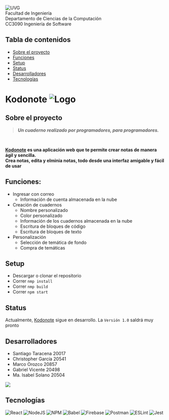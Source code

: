![UVG](https://res.cloudinary.com/webuvg/image/upload/f_auto/v1551291412/WEB/institucional/logouvg.png) <br>
Facultad de Ingeniería <br>
Departamento de Ciencias de la Computación <br>
CC3090 Ingeniería de Software <br>

## Tabla de contenidos
- [Sobre el proyecto](https://github.com/GabrielVicente-GT/kodonote/blob/main/README.md#Sobre-el-proyecto)
- [Funciones](https://github.com/GabrielVicente-GT/kodonote/blob/main/README.md#Funciones)
- [Setup](https://github.com/GabrielVicente-GT/kodonote/blob/main/README.md#Setup)
- [Status](https://github.com/GabrielVicente-GT/kodonote/blob/main/README.md#Status)
- [Desarrolladores](https://github.com/GabrielVicente-GT/kodonote/blob/main/README.md#Desarrolladores)
- [Tecnologías](https://github.com/GabrielVicente-GT/kodonote/blob/main/README.md#Tecnologías)

# Kodonote ![Logo](./public/kodonote-icon.ico)

## Sobre el proyecto

> ***Un cuaderno realizado por programadores, para programadores.*** 
<br>

**[Kodonote](https://github.com/GabrielVicente-GT/kodonote) es una aplicación web que te permite crear notas de manera ágil y sencilla.** <br>
**Crea notas, edita y elminia notas, todo desde una interfaz amigable y fácil de usar**
<br>
## Funciones:
- Ingresar con correo
  - Información de cuenta almacenada en la nube
- Creación de cuadernos 
  - Nombre personalizado
  - Color personalizado
  - Información de los cuadernos almacenada en la nube
  - Escritura de bloques de código
  - Escritura de bloques de texto
- Personalización
  - Selección de temática de fondo
  - Compra de temáticas

## Setup
- Descargar o clonar el repositorio
- Correr ```nmp install```
- Correr ```nmp build```
- Correr ```npm start```

## Status
Actualmente, [Kodonote](https://github.com/GabrielVicente-GT/kodonote) sigue en desarrollo. La ```Versión 1.0``` saldrá muy pronto

## Desarrolladores

- Santiago Taracena   20017
- Christopher García  20541
- Marco Orozco        20857
- Gabriel Vicente     20498
- Ma. Isabel Solano   20504

<a href="https://github.com/GabrielVicente-GT/kodonote/graphs/contributors">
  <img src="https://contrib.rocks/image?repo=GabrielVicente-GT/kodonote" />
</a>

## Tecnologías
![React](https://img.shields.io/badge/react-%2320232a.svg?style=for-the-badge&logo=react&logoColor=%2361DAFB)
![NodeJS](https://img.shields.io/badge/node.js-6DA55F?style=for-the-badge&logo=node.js&logoColor=white)
![NPM](https://img.shields.io/badge/NPM-%23000000.svg?style=for-the-badge&logo=npm&logoColor=white)
![Babel](https://img.shields.io/badge/Babel-F9DC3e?style=for-the-badge&logo=babel&logoColor=black)
![Firebase](https://img.shields.io/badge/Firebase-039BE5?style=for-the-badge&logo=Firebase&logoColor=white)
![Postman](https://img.shields.io/badge/Postman-FF6C37?style=for-the-badge&logo=postman&logoColor=white) 
![ESLint](https://img.shields.io/badge/ESLint-4B3263?style=for-the-badge&logo=eslint&logoColor=white)
![Jest](https://img.shields.io/badge/-jest-%23C21325?style=for-the-badge&logo=jest&logoColor=white)
